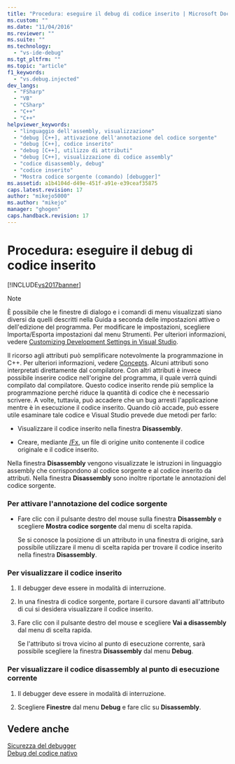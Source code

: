 ```yaml
---
title: "Procedura: eseguire il debug di codice inserito | Microsoft Docs"
ms.custom: ""
ms.date: "11/04/2016"
ms.reviewer: ""
ms.suite: ""
ms.technology: 
  - "vs-ide-debug"
ms.tgt_pltfrm: ""
ms.topic: "article"
f1_keywords: 
  - "vs.debug.injected"
dev_langs: 
  - "FSharp"
  - "VB"
  - "CSharp"
  - "C++"
  - "C++"
helpviewer_keywords: 
  - "linguaggio dell'assembly, visualizzazione"
  - "debug [C++], attivazione dell'annotazione del codice sorgente"
  - "debug [C++], codice inserito"
  - "debug [C++], utilizzo di attributi"
  - "debug [C++], visualizzazione di codice assembly"
  - "codice disassembly, debug"
  - "codice inserito"
  - "Mostra codice sorgente (comando) [debugger]"
ms.assetid: a1b4104d-d49e-451f-a91e-e39ceaf35875
caps.latest.revision: 17
author: "mikejo5000"
ms.author: "mikejo"
manager: "ghogen"
caps.handback.revision: 17
---
```

# Procedura: eseguire il debug di codice inserito
[!INCLUDE[vs2017banner](../code-quality/includes/vs2017banner.md)]

> [!NOTE]
>  È possibile che le finestre di dialogo e i comandi di menu visualizzati siano diversi da quelli descritti nella Guida a seconda delle impostazioni attive o dell'edizione del programma.  Per modificare le impostazioni, scegliere Importa\/Esporta impostazioni dal menu Strumenti.  Per ulteriori informazioni, vedere [Customizing Development Settings in Visual Studio](http://msdn.microsoft.com/it-it/22c4debb-4e31-47a8-8f19-16f328d7dcd3).  
  
 Il ricorso agli attributi può semplificare notevolmente la programmazione in C\+\+.  Per ulteriori informazioni, vedere [Concepts](/visual-cpp/windows/attributed-programming-concepts).  Alcuni attributi sono interpretati direttamente dal compilatore.  Con altri attributi è invece possibile inserire codice nell'origine del programma, il quale verrà quindi compilato dal compilatore.  Questo codice inserito rende più semplice la programmazione perché riduce la quantità di codice che è necessario scrivere.  A volte, tuttavia, può accadere che un bug arresti l'applicazione mentre è in esecuzione il codice inserito.  Quando ciò accade, può essere utile esaminare tale codice  e Visual Studio prevede due metodi per farlo:  
  
-   Visualizzare il codice inserito nella finestra **Disassembly**.  
  
-   Creare, mediante [\/Fx](/visual-cpp/build/reference/fx-merge-injected-code), un file di origine unito contenente il codice originale e il codice inserito.  
  
 Nella finestra **Disassembly** vengono visualizzate le istruzioni in linguaggio assembly che corrispondono al codice sorgente e al codice inserito da attributi.  Nella finestra **Disassembly** sono inoltre riportate le annotazioni del codice sorgente.  
  
### Per attivare l'annotazione del codice sorgente  
  
-   Fare clic con il pulsante destro del mouse sulla finestra **Disassembly** e scegliere **Mostra codice sorgente** dal menu di scelta rapida.  
  
     Se si conosce la posizione di un attributo in una finestra di origine, sarà possibile utilizzare il menu di scelta rapida per trovare il codice inserito nella finestra **Disassembly**.  
  
### Per visualizzare il codice inserito  
  
1.  Il debugger deve essere in modalità di interruzione.  
  
2.  In una finestra di codice sorgente, portare il cursore davanti all'attributo di cui si desidera visualizzare il codice inserito.  
  
3.  Fare clic con il pulsante destro del mouse e scegliere **Vai a disassembly** dal menu di scelta rapida.  
  
     Se l'attributo si trova vicino al punto di esecuzione corrente, sarà possibile scegliere la finestra **Disassembly** dal menu **Debug**.  
  
### Per visualizzare il codice disassembly al punto di esecuzione corrente  
  
1.  Il debugger deve essere in modalità di interruzione.  
  
2.  Scegliere **Finestre** dal menu **Debug** e fare clic su **Disassembly**.  
  
## Vedere anche  
 [Sicurezza del debugger](../debugger/debugger-security.md)   
 [Debug del codice nativo](../debugger/debugging-native-code.md)